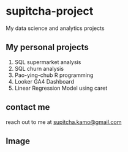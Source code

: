 # supitcha-project
My data science and analytics projects

## My personal projects
1. SQL supermarket analysis
2. SQL churn analysis
3. Pao-ying-chub R programming
4. Looker GA4 Dashboard
5. Linear Regression Model using caret 

## contact me
reach out to me at supitcha.kamo@gmail.com

## Image
